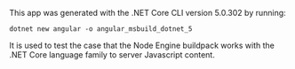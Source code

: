 This app was generated with the .NET Core CLI version 5.0.302 by running:
```
dotnet new angular -o angular_msbuild_dotnet_5
```

It is used to test the case that the Node Engine buildpack works with the .NET
Core language family to server Javascript content.
